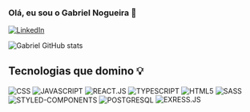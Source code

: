 ### Olá, eu sou o Gabriel Nogueira 👋

[![LinkedIn](https://img.shields.io/badge/LinkedIn-0077B5?style=for-the-badge&logo=linkedin&logoColor=white)](https://www.linkedin.com/in/gabriel-nogueira-26328a230/)

![Gabriel GitHub stats](https://github-readme-stats.vercel.app/api?username=gabrielmineiro&show_icons=true&theme=merko)

## Tecnologias que domino 💡

<div style:"display: inline_block">
  <img align="center" alt="CSS" src="https://img.shields.io/badge/CSS-239120?&style=for-the-badge&logo=css3&logoColor=white"/>
  <img align="center"alt="JAVASCRIPT" src="https://img.shields.io/badge/JavaScript-F7DF1E?style=for-the-badge&logo=javascript&logoColor=black"/>
  <img align="center" alt="REACT.JS" src="https://img.shields.io/badge/React-20232A?style=for-the-badge&logo=react&logoColor=61DAFB"/>
  <img align="center" alt="TYPESCRIPT" src"https://img.shields.io/badge/TypeScript-007ACC?style=for-the-badge&logo=typescript&logoColor=white"/>
  <img align="center" alt="HTML5" src="https://img.shields.io/badge/HTML5-E34F26?style=for-the-badge&logo=html5&logoColor=white"/>
  <img align="center" alt="SASS" src="https://img.shields.io/badge/Sass-CC6699?style=for-the-badge&logo=sass&logoColor=white"/>
  <img align="center" alt="STYLED-COMPONENTS" src="https://img.shields.io/badge/styled--components-DB7093?style=for-the-badge&logo=styled-components&logoColor=white"/>
  <img align="center" alt="POSTGRESQL" src"https://img.shields.io/badge/PostgreSQL-316192?style=for-the-badge&logo=postgresql&logoColor=white"/>
  <img alt="EXRESS.JS" src="https://img.shields.io/badge/Express.js-404D59?style=for-the-badge"/>
</div>
